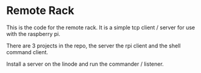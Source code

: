  # Remote Rack
 This is the code for the remote rack. It is a simple tcp client / server for
 use with the raspberry pi.
 
 There are 3 projects in the repo, the server the rpi client and the shell
 command client.
 
 Install a server on the linode and run the commander / listener.
